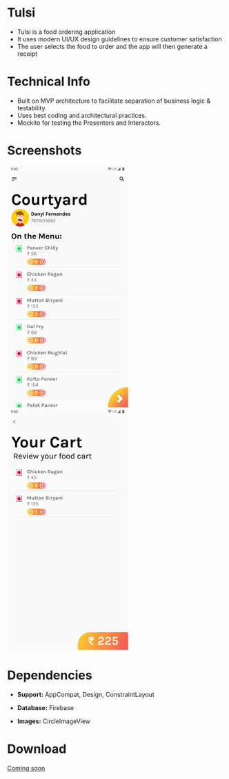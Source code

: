 # Tulsi

* Tulsi is a food ordering application
* It uses modern UI/UX design guidelines to ensure customer satisfaction
* The user selects the food to order and the app will then generate a receipt


# Technical Info

* Built on MVP architecture to facilitate separation of business logic & testability.
* Uses best coding and architectural practices.
* Mockito for testing the Presenters and Interactors.

# Screenshots
<p>
  <img src="screenshots/one.png" width="280"/>
  <img src="screenshots/two.png" width="280"/>
</p>

# Dependencies

* <b>Support:</b> AppCompat, Design, ConstraintLayout

* <b>Database:</b> Firebase

* <b>Images:</b> CircleImageView

# Download

<a href="">Coming soon</a>
